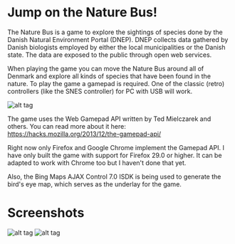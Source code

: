 Jump on the Nature Bus!
=======================

The Nature Bus is a game to explore the sightings of species done by the Danish Natural Environment Portal (DNEP). DNEP collects data gathered by Danish biologists employed by either the local municipalities or the Danish state. The data are exposed to the public through open web services.

When playing the game you can move the Nature Bus around all of Denmark and explore all kinds of species that have been found in the nature. To play the game a gamepad is required. One of the classic (retro) controllers (like the SNES controller) for PC with USB will work.

![alt tag](http://i.imgur.com/x24YXNh.jpg)

The game uses the Web Gamepad API written by Ted Mielczarek and others. You can read more about it here: https://hacks.mozilla.org/2013/12/the-gamepad-api/

Right now only Firefox and Google Chrome implement the Gamepad API. I have only built the game with support for Firefox 29.0 or higher. It can be adapted to work with Chrome too but I haven't done that yet.

Also, the Bing Maps AJAX Control 7.0 ISDK is being used to generate the bird's eye map, which serves as the underlay for the game.

Screenshots
===========

![alt tag](http://i.imgur.com/twkgQzj.jpg)
![alt tag](http://i.imgur.com/zKlt9pf.jpg)
